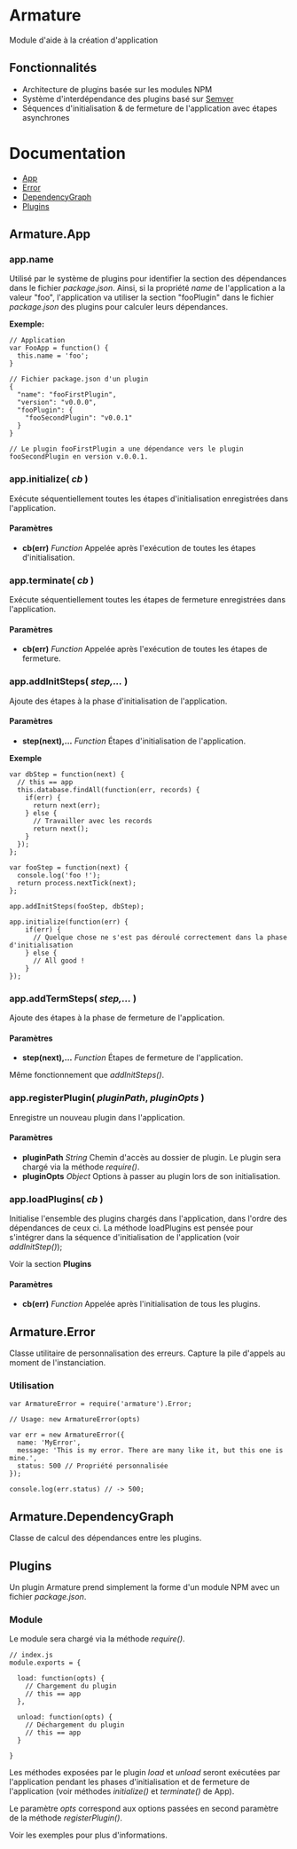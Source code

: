 # Armature

Module d'aide à la création d'application

## Fonctionnalités

- Architecture de plugins basée sur les modules NPM
- Système d'interdépendance des plugins basé sur [Semver](https://github.com/mojombo/semver/blob/master/semver.md)
- Séquences d'initialisation & de fermeture de l'application avec étapes asynchrones

# Documentation

- [App](#armatureapp)
- [Error](#armatureerror)
- [DependencyGraph](#armaturedependencygraph)
- [Plugins](#plugins)

## Armature.App

### app.name

Utilisé par le système de plugins pour identifier la section des dépendances dans le fichier _package.json_.
Ainsi, si la propriété _name_ de l'application a la valeur "foo", l'application va utiliser la section
"fooPlugin" dans le fichier _package.json_ des plugins pour calculer leurs dépendances.

**Exemple:**
```
// Application
var FooApp = function() {
  this.name = 'foo';
}

// Fichier package.json d'un plugin
{
  "name": "fooFirstPlugin",
  "version": "v0.0.0",
  "fooPlugin": {
    "fooSecondPlugin": "v0.0.1"
  }
}

// Le plugin fooFirstPlugin a une dépendance vers le plugin fooSecondPlugin en version v.0.0.1.
```

### app.initialize( _cb_ )

Exécute séquentiellement toutes les étapes d'initialisation enregistrées dans l'application.

#### Paramètres

- **cb(err)**  _Function_  Appelée après l'exécution de toutes les étapes d'initialisation.

### app.terminate( _cb_ )

Exécute séquentiellement toutes les étapes de fermeture enregistrées dans l'application.

#### Paramètres

- **cb(err)**  _Function_  Appelée après l'exécution de toutes les étapes de fermeture.

### app.addInitSteps( _step,..._ )

Ajoute des étapes à la phase d'initialisation de l'application.

#### Paramètres

- **step(next),...**  _Function_  Étapes d'initialisation de l'application.

**Exemple**
```
var dbStep = function(next) {
  // this == app
  this.database.findAll(function(err, records) {
    if(err) {
      return next(err);
    } else {
      // Travailler avec les records
      return next();
    }
  }); 
};

var fooStep = function(next) {
  console.log('foo !');
  return process.nextTick(next);
};

app.addInitSteps(fooStep, dbStep);

app.initialize(function(err) {
    if(err) {
      // Quelque chose ne s'est pas déroulé correctement dans la phase d'initialisation
    } else {
      // All good !
    }
});
```

### app.addTermSteps( _step,..._ )

Ajoute des étapes à la phase de fermeture de l'application.

#### Paramètres

- **step(next),...**  _Function_  Étapes de fermeture de l'application.

Même fonctionnement que _addInitSteps()_.

### app.registerPlugin( _pluginPath_, _pluginOpts_ )

Enregistre un nouveau plugin dans l'application.

#### Paramètres

- **pluginPath**  _String_  Chemin d'accès au dossier de plugin. Le plugin sera chargé via la méthode _require()_.
- **pluginOpts**  _Object_  Options à passer au plugin lors de son initialisation.


### app.loadPlugins( _cb_ )

Initialise l'ensemble des plugins chargés dans l'application, dans l'ordre des dépendances de ceux ci.
La méthode loadPlugins est pensée pour s'intégrer dans la séquence d'initialisation de l'application (voir _addInitStep()_);

Voir la section **Plugins**

#### Paramètres

- **cb(err)**  _Function_  Appelée après l'initialisation de tous les plugins.

## Armature.Error

Classe utilitaire de personnalisation des erreurs. 
Capture la pile d'appels au moment de l'instanciation.

### Utilisation
```
var ArmatureError = require('armature').Error;

// Usage: new ArmatureError(opts)

var err = new ArmatureError({
  name: 'MyError',
  message: 'This is my error. There are many like it, but this one is mine.',
  status: 500 // Propriété personnalisée
});

console.log(err.status) // -> 500;
```

## Armature.DependencyGraph

Classe de calcul des dépendances entre les plugins.


## Plugins

Un plugin Armature prend simplement la forme d'un module NPM avec un fichier _package.json_.

### Module

Le module sera chargé via la méthode _require()_.

```
// index.js
module.exports = {
  
  load: function(opts) {
    // Chargement du plugin
    // this == app
  },

  unload: function(opts) {
    // Déchargement du plugin
    // this == app
  }

}
```
Les méthodes exposées par le plugin _load_ et _unload_ seront exécutées par l'application pendant les phases d'initialisation et de fermeture de l'application (voir méthodes _initialize()_ et _terminate()_ de App).

Le paramètre _opts_ correspond aux options passées en second paramètre de la méthode _registerPlugin()_.

Voir les exemples pour plus d'informations.






